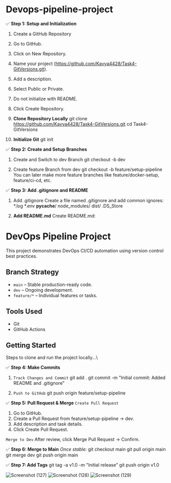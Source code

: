 # Devops-pipeline-project

✅ **Step 1: Setup and Initialization**
1. Create a GitHub Repository
2. Go to GitHub.
3. Click on New Repository.
4. Name your project (https://github.com/Kavya4428/Task4-GitVersions.git).
5. Add a description.
6. Select Public or Private.
7. Do not initialize with README.
8. Click Create Repository.

2. **Clone Repository Locally**
git clone https://github.com/Kavya4428/Task4-GitVersions.git
cd Task4-GitVersions

4. **Initialize Git**
git init

✅ **Step 2: Create and Setup Branches**
1. Create and Switch to dev Branch
git checkout -b dev

2. Create feature Branch from dev
git checkout -b feature/setup-pipeline
You can later make more feature branches like feature/docker-setup, feature/ci-cd, etc.

✅ **Step 3: Add .gitignore and README**
1. Add .gitignore
Create a file named .gitignore and add common ignores:
*.log
*.env
__pycache__/
node_modules/
dist/
.DS_Store

2. **Add README.md**
Create README.md:

# DevOps Pipeline Project

This project demonstrates DevOps CI/CD automation using version control best practices.

## Branch Strategy
- `main` – Stable production-ready code.
- `dev` – Ongoing development.
- `feature/*` – Individual features or tasks.

## Tools Used
- Git
- GitHub Actions

## Getting Started
Steps to clone and run the project locally...\

✅ **Step 4: Make Commits**
1. `Track Changes and Commit`
git add .
git commit -m "Initial commit: Added README and .gitignore"

2. `Push to GitHub`
git push origin feature/setup-pipeline

✅ **Step 5: Pull Request & Merge**
`Create Pull Request`
1. Go to GitHub.
2. Create a Pull Request from feature/setup-pipeline → dev.
3. Add description and task details.
4. Click Create Pull Request.

`Merge to Dev`
After review, click Merge Pull Request → Confirm.

✅ **Step 6: Merge to Main**
*Once stable:*
git checkout main
git pull origin main
git merge dev
git push origin main

✅ **Step 7: Add Tags**
git tag -a v1.0 -m "Initial release"
git push origin v1.0

![Screenshot (127)](https://github.com/user-attachments/assets/dbef40f3-2efe-4979-8225-e30203f27d4a)
![Screenshot (128)](https://github.com/user-attachments/assets/0b68206c-e15f-41c3-8e76-572cea62877e)
![Screenshot (129)](https://github.com/user-attachments/assets/d4707fe3-7982-48c3-87b0-d93383c22b0f)
